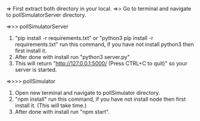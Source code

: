 => First extract both directory in your local.
=>> Go to terminal and navigate to pollSimulatorServer directory.

=>>> pollSimulatorServer
1. "pip install -r requirements.txt" or "python3 pip install -r requirements.txt" run this command, if you have not install python3 then first install it.
2. After done with install run "python3 server.py"
3. This will return "http://127.0.0.1:5000/ (Press CTRL+C to quit)" so your server is started.

=>>>> pollSimulator
1. Open new terminal and navigate to pollSimulator directory.
2. "npm install" run this command, if you have not install node then first install it. (This will take time.)
3. After done with install run "npm start".